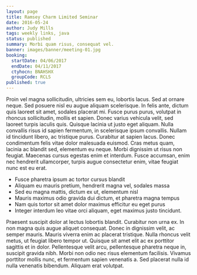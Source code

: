 ```yaml
---
layout: page
title: Ramsey Charm Limited Seminar
date: 2016-05-24
author: Judy Mills
tags: weekly links, java
status: published
summary: Morbi quam risus, consequat vel.
banner: images/banner/meeting-01.jpg
booking:
  startDate: 04/06/2017
  endDate: 04/11/2017
  ctyhocn: BNAHSHX
  groupCode: RCLS
published: true
---
```

Proin vel magna sollicitudin, ultricies sem eu, lobortis lacus. Sed at ornare neque. Sed posuere nisl eu augue aliquam scelerisque. In felis ante, dictum quis laoreet sit amet, sodales placerat mi. Fusce purus purus, volutpat in rhoncus sollicitudin, mollis et sapien. Donec varius vehicula velit, sed laoreet turpis iaculis quis. Quisque lacinia ut justo eget aliquam. Nulla convallis risus id sapien fermentum, in scelerisque ipsum convallis. Nullam id tincidunt libero, ac tristique purus. Curabitur at sapien lacus. Donec condimentum felis vitae dolor malesuada euismod. Cras metus quam, lacinia ac blandit sed, elementum eu neque. Morbi dignissim ut risus non feugiat. Maecenas cursus egestas enim et interdum. Fusce accumsan, enim nec hendrerit ullamcorper, turpis augue consectetur enim, vitae feugiat nunc est eu erat.

* Fusce pharetra ipsum ac tortor cursus blandit
* Aliquam eu mauris pretium, hendrerit magna vel, sodales massa
* Sed eu magna mattis, dictum ex ut, elementum nisl
* Mauris maximus odio gravida dui dictum, et pharetra magna tempus
* Nam quis tortor sit amet dolor maximus efficitur eu eget purus
* Integer interdum leo vitae orci aliquam, eget maximus justo tincidunt.

Praesent suscipit dolor at lectus lobortis blandit. Curabitur non urna ex. In non magna quis augue aliquet consequat. Donec in dignissim velit, ac semper mauris. Mauris viverra enim ac placerat tristique. Nulla rhoncus velit metus, ut feugiat libero tempor ut. Quisque sit amet elit ac ex porttitor sagittis et in dolor. Pellentesque velit arcu, pellentesque pharetra neque in, suscipit gravida nibh. Morbi non odio nec risus elementum facilisis. Vivamus porttitor mollis nunc, et fermentum sapien venenatis a. Sed placerat nulla id nulla venenatis bibendum. Aliquam erat volutpat.
